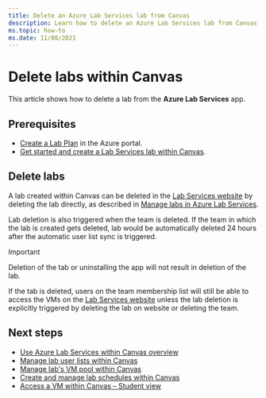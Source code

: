 ```yaml
---
title: Delete an Azure Lab Services lab from Canvas
description: Learn how to delete an Azure Lab Services lab from Canvas. 
ms.topic: how-to
ms.date: 11/08/2021
---
```


# Delete labs within Canvas

This article shows how to delete a lab from the **Azure Lab Services** app.

## Prerequisites

* [Create a Lab Plan](tutorial-setup-lab-plan.md#create-a-lab-plan) in the Azure portal.
* [Get started and create a Lab Services lab within Canvas](how-to-get-started-create-lab-within-canvas.md).

## Delete labs

A lab created within Canvas can be deleted in the [Lab Services website](https://labs.azure.com) by deleting the lab directly, as described in [Manage labs in Azure Lab Services](how-to-manage-classroom-labs.md). 

Lab deletion is also triggered when the team is deleted. If the team in which the lab is created gets deleted, lab would be automatically deleted 24 hours after the automatic user list sync is triggered. 

> [!IMPORTANT]
> Deletion of the tab or uninstalling the app will not result in deletion of the lab. 

If the tab is deleted, users on the team membership list will still be able to access the VMs on the [Lab Services website](https://labs.azure.com) unless the lab deletion is explicitly triggered by deleting the lab on website or deleting the team. 

## Next steps

- [Use Azure Lab Services within Canvas overview](lab-services-within-canvas-overview.md)
- [Manage lab user lists within Canvas](how-to-manage-user-lists-within-canvas.md)
- [Manage lab's VM pool within Canvas](how-to-manage-vm-pool-within-canvas.md)
- [Create and manage lab schedules within Canvas](how-to-create-schedules-within-canvas.md)
- [Access a VM within Canvas – Student view](how-to-access-vm-for-students-within-canvas.md)

